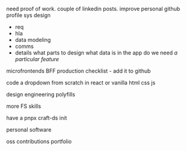 need proof of work.
couple of linkedin posts.
improve personal github profile
sys design
- req
- hla
- data modeling
- comms
- details
what parts to design
what data is in the app
do we need *a particular feature*

microfrontends
BFF
production checklist - add it to github

code a dropdown from scratch in react or vanilla html css js

design engineering
polyfills

more FS skills

have a pnpx craft-ds init


personal software

oss contributions
portfolio
